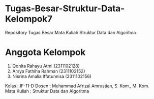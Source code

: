 # Tugas-Besar-Struktur-Data-Kelompok7
Repository Tugas Besar Mata Kuliah Struktur Data dan Algoritma

# Anggota Kelompok

1. Qonita Rahayu Atmi (2311102128)
2. Arsya Fathiha Rahman (2311102152)
3. Nisrina Amalia Iffatunnisa (2311102156)
   
Kelas : IF-11-D
Dosen : Muhammad Afrizal Amrustian, S. Kom., M. Kom.
Mata Kuliah : Struktur Data dan Algoritma 


